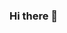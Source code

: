 ### Hi there 👋

<!--
**mahmood199/mahmood199** is a ✨ _special_ ✨ repository because its `README.md` (this file) appears on your GitHub profile.

Here are some ideas to get you started:

- 🔭 I’m currently working on Android
- 🌱 I’m currently learning everything relevant to app development
- 👯 I’m looking to collaborate on real life project
- ⚡ Fun fact: Developer + Memer + Philosopher
-->
